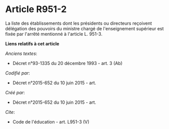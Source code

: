 # Article R951-2

La liste des établissements dont les présidents ou directeurs reçoivent délégation des pouvoirs du ministre chargé de
l'enseignement supérieur est fixée par l'arrêté mentionné à l'article L. 951-3.

**Liens relatifs à cet article**

_Anciens textes_:

  - Décret n°93-1335 du 20 décembre 1993 - art. 3 (Ab)

_Codifié par_:

  - Décret n°2015-652 du 10 juin 2015 - art.

_Créé par_:

  - Décret n°2015-652 du 10 juin 2015 - art.

_Cite_:

  - Code de l'éducation - art. L951-3 (V)
